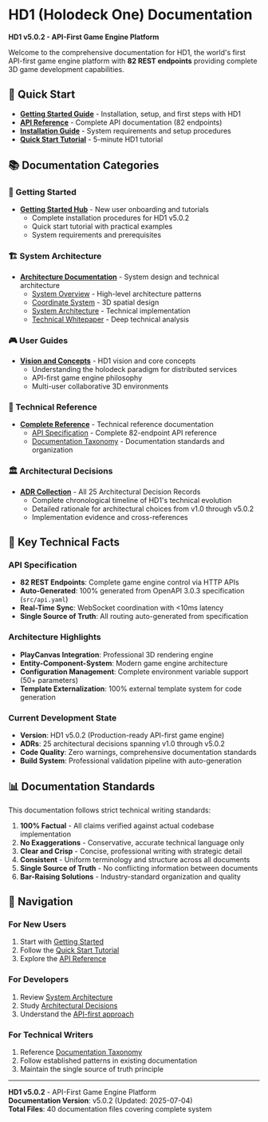 # HD1 (Holodeck One) Documentation

**HD1 v5.0.2 - API-First Game Engine Platform**

Welcome to the comprehensive documentation for HD1, the world's first API-first game engine platform with **82 REST endpoints** providing complete 3D game development capabilities.

## 🚀 **Quick Start**

- **[Getting Started Guide](getting-started/README.md)** - Installation, setup, and first steps with HD1
- **[API Reference](reference/API-Specification.md)** - Complete API documentation (82 endpoints)
- **[Installation Guide](getting-started/Installation.md)** - System requirements and setup procedures
- **[Quick Start Tutorial](getting-started/Quick-Start.md)** - 5-minute HD1 tutorial

## 📚 **Documentation Categories**

### **🎯 Getting Started**
- **[Getting Started Hub](getting-started/README.md)** - New user onboarding and tutorials
  - Complete installation procedures for HD1 v5.0.2
  - Quick start tutorial with practical examples
  - System requirements and prerequisites

### **🏗️ System Architecture**
- **[Architecture Documentation](architecture/README.md)** - System design and technical architecture
  - [System Overview](architecture/overview.md) - High-level architecture patterns
  - [Coordinate System](architecture/coordinate-system.md) - 3D spatial design
  - [System Architecture](architecture/system-architecture.md) - Technical implementation
  - [Technical Whitepaper](architecture/technical-whitepaper.md) - Deep technical analysis

### **🎮 User Guides**
- **[Vision and Concepts](user-guides/Vision.md)** - HD1 vision and core concepts
  - Understanding the holodeck paradigm for distributed services
  - API-first game engine philosophy
  - Multi-user collaborative 3D environments

### **📖 Technical Reference**
- **[Complete Reference](reference/README.md)** - Technical reference documentation
  - [API Specification](reference/API-Specification.md) - Complete 82-endpoint API reference
  - [Documentation Taxonomy](reference/Documentation-Taxonomy.md) - Documentation standards and organization

### **🏛️ Architectural Decisions**
- **[ADR Collection](decisions/README.md)** - All 25 Architectural Decision Records
  - Complete chronological timeline of HD1's technical evolution
  - Detailed rationale for architectural choices from v1.0 through v5.0.2
  - Implementation evidence and cross-references

## 🎯 **Key Technical Facts**

### **API Specification**
- **82 REST Endpoints**: Complete game engine control via HTTP APIs
- **Auto-Generated**: 100% generated from OpenAPI 3.0.3 specification (`src/api.yaml`)
- **Real-Time Sync**: WebSocket coordination with <10ms latency
- **Single Source of Truth**: All routing auto-generated from specification

### **Architecture Highlights**
- **PlayCanvas Integration**: Professional 3D rendering engine
- **Entity-Component-System**: Modern game engine architecture
- **Configuration Management**: Complete environment variable support (50+ parameters)
- **Template Externalization**: 100% external template system for code generation

### **Current Development State**
- **Version**: HD1 v5.0.2 (Production-ready API-first game engine)
- **ADRs**: 25 architectural decisions spanning v1.0 through v5.0.2
- **Code Quality**: Zero warnings, comprehensive documentation standards
- **Build System**: Professional validation pipeline with auto-generation

## 📊 **Documentation Standards**

This documentation follows strict technical writing standards:

1. **100% Factual** - All claims verified against actual codebase implementation
2. **No Exaggerations** - Conservative, accurate technical language only
3. **Clear and Crisp** - Concise, professional writing with strategic detail
4. **Consistent** - Uniform terminology and structure across all documents
5. **Single Source of Truth** - No conflicting information between documents
6. **Bar-Raising Solutions** - Industry-standard organization and quality

## 🔗 **Navigation**

### **For New Users**
1. Start with [Getting Started](getting-started/README.md)
2. Follow the [Quick Start Tutorial](getting-started/Quick-Start.md)
3. Explore the [API Reference](reference/API-Specification.md)

### **For Developers**
1. Review [System Architecture](architecture/README.md)
2. Study [Architectural Decisions](decisions/README.md)
3. Understand the [API-first approach](reference/API-Specification.md)

### **For Technical Writers**
1. Reference [Documentation Taxonomy](reference/Documentation-Taxonomy.md)
2. Follow established patterns in existing documentation
3. Maintain the single source of truth principle

---

**HD1 v5.0.2** - API-First Game Engine Platform  
**Documentation Version**: v5.0.2 (Updated: 2025-07-04)  
**Total Files**: 40 documentation files covering complete system